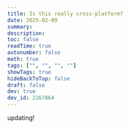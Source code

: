 ```yaml
---
title: Is this really cross-platform?
date: 2025-02-09
summary: 
description: 
toc: false
readTime: true
autonumber: false
math: true
tags: ["", "", "", ""]
showTags: true
hideBackToTop: false
draft: false
dev: true
dev_id: 2267864
---
```


updating!
